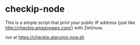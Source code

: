 # checkip-node
This is a simple script that print your public IP address (just like http://checkip.amazonaws.com/) with Zeit/now.

run at https://checkip.atarumix.now.sh
